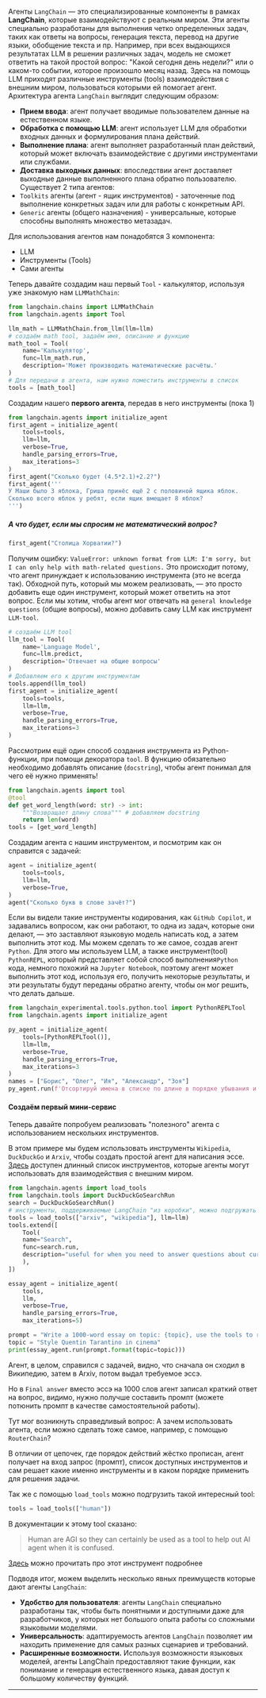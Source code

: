 
Агенты `LangChain` — это специализированные компоненты в рамках **LangChain**, которые взаимодействуют с реальным миром.  Эти агенты специально разработаны для выполнения четко определенных задач, таких как ответы на вопросы, генерация текста, перевод на другие языки, обобщение текста и пр.
Например, при всех выдающихся результатах LLM в решении различных задач, модель не сможет ответить на такой простой вопрос: "Какой сегодня день недели?" или о каком-то событии, которое произошло месяц назад. Здесь на помощь LLM приходят различные инструменты (tools) взаимодействия с внешним миром, пользоваться которыми ей помогает агент.    
Архитектура агента `LangChain` выглядит следующим образом:
* **Прием ввода**: агент получает вводимые пользователем данные на естественном языке.
* **Обработка с помощью LLM**: агент использует LLM для обработки входных данных и формулирования плана действий.
* **Выполнение плана**: агент выполняет разработанный план действий, который может включать взаимодействие с другими инструментами или службами.
* **Доставка выходных данных**: впоследствии агент доставляет выходные данные выполненного плана обратно пользователю.
Существует 2 типа агентов:
* `Toolkits` агенты (агент - ящик инструментов) - заточенные под выполнение конкретных задач или для работы с конкретным API.
* `Generic` агенты (общего назначения) - универсальные, которые способны выполнять множество метазадач.

Для использования агентов нам понадобятся 3 компонента:
* LLM
* Инструменты (Tools)
* Сами агенты

Теперь давайте создадим наш первый `Tool` - калькулятор, используя уже знакомую нам `LLMMathChain`:
```python
from langchain.chains import LLMMathChain
from langchain.agents import Tool

llm_math = LLMMathChain.from_llm(llm=llm)
# создаём math tool, задаём имя, описание и функцию
math_tool = Tool(
	name='Калькулятор',
	func=llm_math.run,
	description='Может производить математические расчёты.'
)
# Для передачи в агента, нам нужно поместить инструменты в список
tools = [math_tool]
```
Создадим нашего **первого агента**, передав в него инструменты (пока 1)
```python
from langchain.agents import initialize_agent
first_agent = initialize_agent(
	tools=tools,
	llm=llm,
	verbose=True,
	handle_parsing_errors=True,
	max_iterations=3
)
first_agent("Сколько будет (4.5*2.1)+2.2?")
first_agent('''
У Маши было 3 яблока, Гриша принёс ещё 2 с половиной ящика яблок.
Сколько всего яблок у ребят, если ящик вмещает 8 яблок?
''')
```
##### А что будет, если мы спросим не математический вопрос?

```python
first_agent("Столица Хорватии?")
```
Получим ошибку: `ValueError: unknown format from LLM: I'm sorry, but I can only help with math-related questions.`
Это происходит потому, что агент принуждает к использованию инструмента (это не всегда так). Обходной путь, который мы можем реализовать, — это просто добавить еще один инструмент, который может ответить на этот вопрос.
Если мы хотим, чтобы агент мог отвечать на `general knowledge questions` (общие вопросы), можно добавить саму LLM как инструмент `LLM-tool`.
```python
# создаём LLM tool
llm_tool = Tool(
	name='Language Model',
	func=llm.predict,
	description='Отвечает на общие вопросы'
)
# Добавляем его к другим инструментам
tools.append(llm_tool)
first_agent = initialize_agent(
	tools=tools,
	llm=llm,
	verbose=True,
	handle_parsing_errors=True,
	max_iterations=3
)
```
Рассмотрим ещё один способ создания инструмента из Python-функции, при помощи декоратора `tool`.
В функцию обязательно необходимо добавлять описание (`docstring`), чтобы агент понимал для чего её нужно применять!
```python
from langchain.agents import tool
@tool
def get_word_length(word: str) -> int:
	"""Возвращает длину слова""" # добавляем docstring
	return len(word)
tools = [get_word_length]
```
Создадим агента с нашим инструментом, и посмотрим как он справится с задачей:
```python
agent = initialize_agent(
	tools=tools,
	llm=llm,
	verbose=True,
)
agent("Сколько букв в слове зачёт?")
```
Если вы видели такие инструменты кодирования, как `GitHub Copilot`, и задавались вопросом, как они работают, то одна из задач, которые они делают, — это заставляют языковую модель написать код, а затем выполнить этот код. Мы можем сделать то же самое, создав агент `Python`. Для этого мы используем LLM, а также инструмент(tool) `PythonREPL`, который представляет собой способ выполнения`Python` кода, немного похожий на `Jupyter Notebook`, поэтому агент может выполнить этот код, используя его, получить некоторые результаты, и эти результаты будут переданы обратно агенту, чтобы он мог решить, что делать дальше.
```python
from langchain_experimental.tools.python.tool import PythonREPLTool
from langchain.agents import initialize_agent 

py_agent = initialize_agent(
	tools=[PythonREPLTool()],
	llm=llm,
	verbose=True,
	handle_parsing_errors=True,
	max_iterations=3
)
names = ["Борис", "Олег", "Ия", "Александр", "Зоя"]
py_agent.run(f'Отсортируй имена в списке по длине в порядке убывания и покажи результат: {names}')
```

#### Создаём первый мини-сервис
Теперь давайте попробуем реализовать "полезного" агента с использованием нескольких инструментов.

В этом примере мы будем использовать инструменты `Wikipedia`, `DuckDuckGo` и `Arxiv`, чтобы создать простой агент для написания эссе. <br> [Здесь](https://python.langchain.com/docs/integrations/tools/) доступен длинный список инструментов, которые агенты могут использовать для взаимодействия с внешним миром.

```python
from langchain.agents import load_tools
from langchain.tools import DuckDuckGoSearchRun
search = DuckDuckGoSearchRun()
# инструменты, поддерживаемые LangChain "из коробки", можно подгружать функцией load_tools
tools = load_tools(["arxiv", "wikipedia"], llm=llm)
tools.extend([
	Tool(
	name="Search",
	func=search.run,
	description="useful for when you need to answer questions about current events."
	),
])

essay_agent = initialize_agent(
	tools,
	llm,
	verbose=True,
	handle_parsing_errors=True,
	max_iterations=5)

prompt = "Write a 1000-word essay on topic: {topic}, use the tools to retrieve the necessary information."
topic = "Style Quentin Tarantino in cinema"
print(essay_agent.run(prompt.format(topic=topic)))
```
Агент, в целом, справился с задачей, видно, что сначала он сходил в Википедию, затем в Arxiv, потом выдал требуемое эссэ.

Но в `Final answer` вместо эссэ на 1000 слов агент записал краткий ответ на вопрос, видимо, нужно получше составить промпт (можете потюнить промпт в качестве самостоятельной работы).

Тут мог возникнуть справедливый вопрос: А зачем использовать агента, если можно сделать тоже самое, например, с помощью `RouterChain`?

В отличии от цепочек, где порядок действий жёстко прописан, агент получает на вход запрос (промпт), список доступных инструментов и сам решает какие именно инструменты и в каком порядке применить для решения задачи.

Так же с помощью `load_tools` можно подгрузить такой интересный tool:

```python
tools = load_tools(["human"])
```
В документации к этому tool сказано:

> Human are AGI so they can certainly be used as a tool to help out AI agent when it is confused.
> 
[Здесь](https://python.langchain.com/docs/integrations/tools/human_tools) можно прочитать про этот инструмент подробнее

Подводя итог, можем выделить несколько явных преимуществ которые дают агенты `LangChain`:
* **Удобство для пользователя**: агенты `LangChain` специально разработаны так, чтобы быть понятными и доступными даже для разработчиков, у которых нет большого опыта работы со сложными языковыми моделями.
* **Универсальность**: адаптируемость агентов `LangChain` позволяет им находить применение для самых разных сценариев и требований.
* **Расширенные возможности.** Используя возможности языковых моделей, агенты LangChain предоставляют такие функции, как понимание и генерация естественного языка, давая доступ к большому количеству функций.
---


